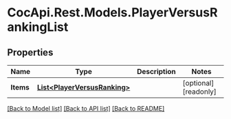 # CocApi.Rest.Models.PlayerVersusRankingList

## Properties

Name | Type | Description | Notes
------------ | ------------- | ------------- | -------------
**Items** | [**List&lt;PlayerVersusRanking&gt;**](PlayerVersusRanking.md) |  | [optional] [readonly] 

[[Back to Model list]](../../README.md#documentation-for-models) [[Back to API list]](../../README.md#documentation-for-api-endpoints) [[Back to README]](../../README.md)

